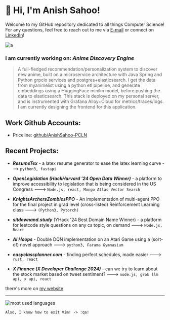 # 👋 Hi, I'm Anish Sahoo! 

Welcome to my GitHub repository dedicated to all things Computer Science! 
For any questions, feel free to reach out to me via [E-mail](mailto:sahoo.an@northeastern.edu) or connect on [LinkedIn](https://linkedin.com/in/anish-sahoo)!

![a](https://github-profile-summary-cards.vercel.app/api/cards/profile-details?username=anish-sahoo&theme=react)

### I am currently working on: *Anime Discovery Engine*
>A full-fledged recommendation/personalization system to discover new anime, built on a microservice architecture with Java Spring and Python grpcio services and postgres+elasticsearch. I get the data from myanimelist using a python etl pipeline, and generate embeddings using a HuggingFace minilm model, before pushing the data to elasticsearch. This stack is deployed on my personal server, and is instrumented with Grafana Alloy+Cloud for metrics/traces/logs. I am currently designing the frontend for this application.

## Work Github Accounts:
- Priceline: [github/AnishSahoo-PCLN](https://github.com/AnishSahoo-PCLN)

## Recent Projects:
- ***ResumeTex*** - a latex resume generator to ease the latex learning curve ---> `python3, fastapi`

- ***OpenLegislation (HackHarvard '24 Open Data Winner)*** - a platform to improve accessibility to legislation that is being considered in the US Congress ---> `Node.js, react, Mongo Atlas Vector Search`

- ***KnightsArchersZombiesPPO*** - An implementation of multi-agent PPO for the final project in grad level (cross-listed) Reinforcement Learning class ---> `(Python3, Pytorch)`

- ***sitdownand.study*** (YHack '24 Best Domain Name Winner) - a platform for leetcode style questions on any cs topic, on demand ---> `Node.js, React`

- ***AI Hoops*** - Double DQN implementation on an Atari Game using a (sort-of) novel approach ---> `python3, Farama Gymnasium`

- ***easyclassplanner.com*** - finding perfect schedules, made easier ---> `rust, react`

- ***X Finance (X Developer Challenge 2024)*** - can we try to learn about the stock market based on tweet sentiment? ---> `node.js, grok llm api, x api, react`

there's more on [my website](https://asahoo.dev/projects)

---
<!---
anish-sahoo/anish-sahoo is a ✨ special ✨ repository because its `README.md` (this file) appears on your GitHub profile.
You can click the Preview link to take a look at your changes.
--->

<!---
![most used languages](https://github-readme-stats.vercel.app/api/top-langs/?username=anish-sahoo&theme=react&hide_border=true&count_private=true&include_all_commits=true&langs_count=20&layout=compact)
--->

![most used languages](https://github-readme-stats-anish-sahoo.vercel.app/api/top-langs/?username=anish-sahoo&theme=react&hide_border=true&count_private=true&include_all_commits=true&langs_count=40&layout=compact&card_width=334&hide=HLSL,ShaderLab,C%23,Jupyter+Notebook,Objective-C%2B%2B,Ruby,Objective-C,lua)


```
Also, I know how to exit Vim! -> :qa!
```
